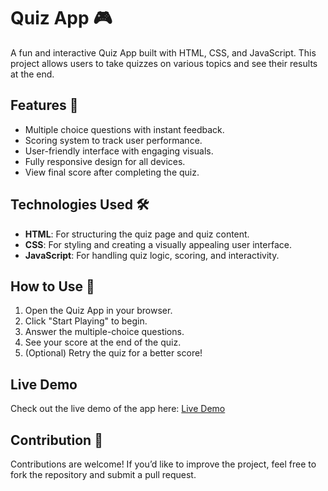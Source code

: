 # Quiz App 🎮

A fun and interactive Quiz App built with HTML, CSS, and JavaScript. This project allows users to take quizzes on various topics and see their results at the end.

## Features 🌟
- Multiple choice questions with instant feedback.
- Scoring system to track user performance.
- User-friendly interface with engaging visuals.
- Fully responsive design for all devices.
- View final score after completing the quiz.
  
## Technologies Used 🛠️
- **HTML**: For structuring the quiz page and quiz content.
- **CSS**: For styling and creating a visually appealing user interface.
- **JavaScript**: For handling quiz logic, scoring, and interactivity.

## How to Use 🚀
1. Open the Quiz App in your browser.
2. Click "Start Playing" to begin.
3. Answer the multiple-choice questions.
4. See your score at the end of the quiz.
5. (Optional) Retry the quiz for a better score!

## Live Demo 
Check out the live demo of the app here: [Live Demo](https://musabdev02.github.io/quiz-app/)

## Contribution 🤝
Contributions are welcome! If you’d like to improve the project, feel free to fork the repository and submit a pull request.
